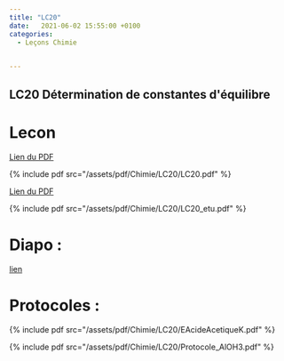 ```yaml
---
title: "LC20"
date:   2021-06-02 15:55:00 +0100
categories:
  - Leçons Chimie

  
---
```


## LC20 Détermination de constantes d'équilibre

# Lecon

[Lien du PDF](/assets/pdf/Chimie/LC20/LC20.pdf)

{% include pdf src="/assets/pdf/Chimie/LC20/LC20.pdf" %}

[Lien du PDF](/assets/pdf/Chimie/LC20/LC20_etu.pdf)

{% include pdf src="/assets/pdf/Chimie/LC20/LC20_etu.pdf" %}


# Diapo : 

<a href="/assets/pdf/Chimie/LC20/LC20.pptx" download>lien</a>

# Protocoles :

{% include pdf src="/assets/pdf/Chimie/LC20/EAcideAcetiqueK.pdf" %}

{% include pdf src="/assets/pdf/Chimie/LC20/Protocole_AlOH3.pdf" %}
